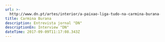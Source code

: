 ```yaml
---
url: >-
  http://www.dn.pt/artes/interior/a-paixao-liga-tudo-na-carmina-burana-8758168.html
title: Carmina Burana
description: Entrevista jornal "DN"
descriptionEn: Interview "DN"
dateTime: 2017-09-09T11:17:08.343Z
---
```


